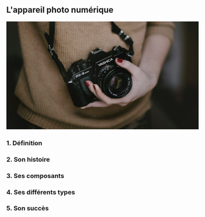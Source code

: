 ## L'appareil photo numérique 
![Image](images/photographe.jpg)

### 1. Définition
### 2. Son histoire
### 3. Ses composants
### 4. Ses différents types
### 5. Son succès
